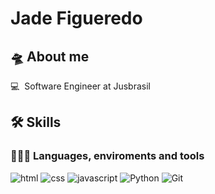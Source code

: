 # Jade Figueredo


<!--![Jade Figueredo's github stats](https://github-readme-stats.vercel.app/api?username=jadefigueredo&show_icons=true&theme=tokyonight)-->

## 🛸 About me

💻 &nbsp;Software Engineer at Jusbrasil    

## 🛠️ Skills

### 👩🏽‍💻 Languages, enviroments and tools

![html](https://img.shields.io/badge/HTML5-E34F26?style=for-the-badge&logo=html5&logoColor=white)
![css](https://img.shields.io/badge/CSS3-1572B6?style=for-the-badge&logo=css3&logoColor=white)
![javascript](https://img.shields.io/badge/JavaScript-F7DF1E?style=for-the-badge&logo=javascript&logoColor=black)
![Python](https://img.shields.io/badge/Python-3776AB.svg?style=for-the-badge&logo=Python&logoColor=white)
![Git](https://img.shields.io/badge/Git-F05032.svg?style=for-the-badge&logo=Git&logoColor=white)
